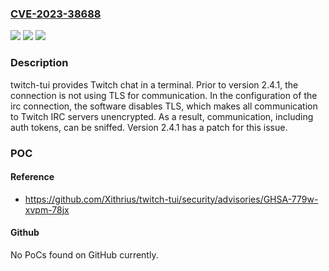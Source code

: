### [CVE-2023-38688](https://cve.mitre.org/cgi-bin/cvename.cgi?name=CVE-2023-38688)
![](https://img.shields.io/static/v1?label=Product&message=twitch-tui&color=blue)
![](https://img.shields.io/static/v1?label=Version&message=%3D%20%20%3C%202.4.1%20&color=brighgreen)
![](https://img.shields.io/static/v1?label=Vulnerability&message=CWE-311%3A%20Missing%20Encryption%20of%20Sensitive%20Data&color=brighgreen)

### Description

twitch-tui provides Twitch chat in a terminal. Prior to version 2.4.1, the connection is not using TLS for communication. In the configuration of the irc connection, the software disables TLS, which makes all communication to Twitch IRC servers unencrypted. As a result, communication, including auth tokens, can be sniffed. Version 2.4.1 has a patch for this issue.

### POC

#### Reference
- https://github.com/Xithrius/twitch-tui/security/advisories/GHSA-779w-xvpm-78jx

#### Github
No PoCs found on GitHub currently.

